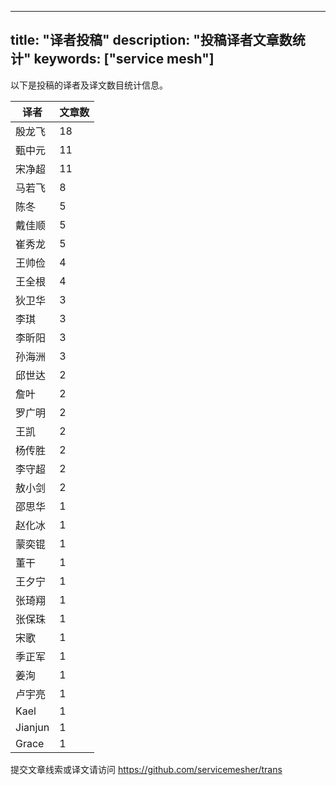
---
title: "译者投稿"
description: "投稿译者文章数统计"
keywords: ["service mesh"]
---

以下是投稿的译者及译文数目统计信息。

| 译者 | 文章数 |
| ---- | ---- |
|殷龙飞 | 18|
|甄中元 | 11|
|宋净超 | 11|
|马若飞 | 8|
|陈冬 | 5|
|戴佳顺 | 5|
|崔秀龙 | 5|
|王帅俭 | 4|
|王全根 | 4|
|狄卫华 | 3|
|李琪 | 3|
|李昕阳 | 3|
|孙海洲 | 3|
|邱世达 | 2|
|詹叶 | 2|
|罗广明 | 2|
|王凯 | 2|
|杨传胜 | 2|
|李守超 | 2|
|敖小剑 | 2|
|邵思华 | 1|
|赵化冰 | 1|
|蒙奕锟 | 1|
|董干 | 1|
|王夕宁 | 1|
|张琦翔 | 1|
|张保珠 | 1|
|宋歌 | 1|
|季正军 | 1|
|姜洵 | 1|
|卢宇亮 | 1|
|Kael | 1|
|Jianjun | 1|
|Grace | 1|
提交文章线索或译文请访问 https://github.com/servicemesher/trans

